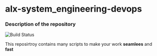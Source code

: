 # alx-system_engineering-devops

### Description of the repository

![Build Status](https://s3.amazonaws.com/intranet-projects-files/holbertonschool-sysadmin_devops/205/image.jpg)

This reposirtroy contains many scripts to make your work **seamlees** and **fast** 
